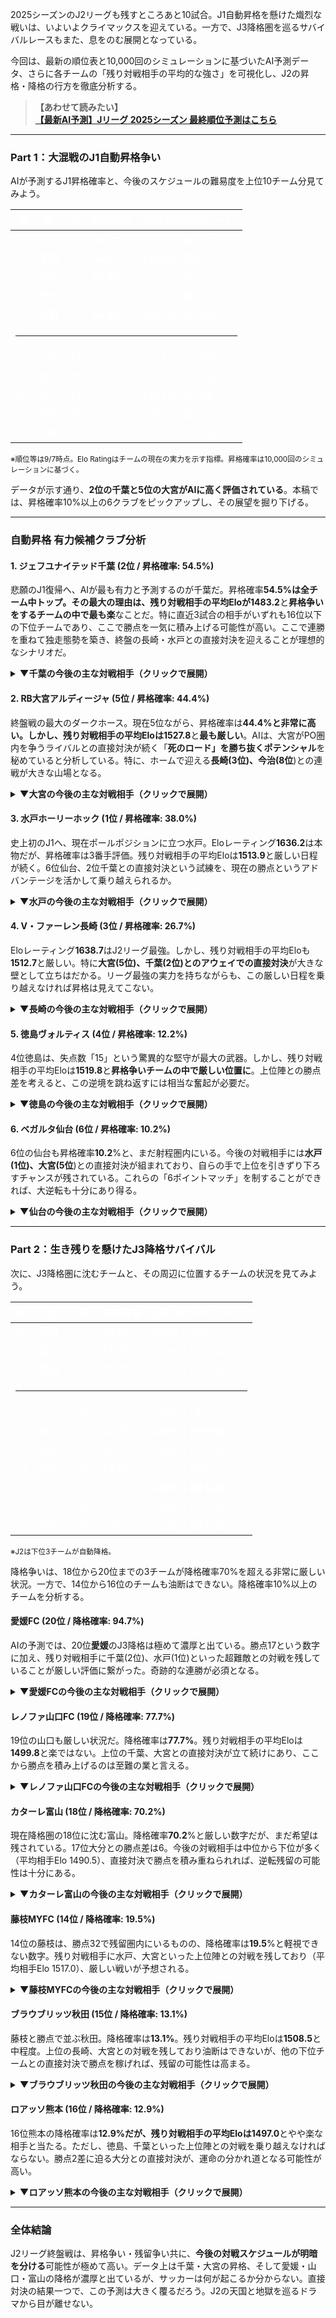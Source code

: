 2025シーズンのJ2リーグも残すところあと10試合。J1自動昇格を懸けた熾烈な戦いは、いよいよクライマックスを迎えている。一方で、J3降格圏を巡るサバイバルレースもまた、息をのむ展開となっている。

今回は、最新の順位表と10,000回のシミュレーションに基づいたAI予測データ、さらに各チームの「残り対戦相手の平均的な強さ」を可視化し、J2の昇格・降格の行方を徹底分析する。

> **【あわせて読みたい】**<br>
> <a href="#/prediction" onclick="event.preventDefault(); window.showPage('prediction');"><strong>【最新AI予測】Jリーグ 2025シーズン 最終順位予測はこちら</strong></a>

***

### Part 1：大混戦のJ1自動昇格争い

AIが予測するJ1昇格確率と、今後のスケジュールの難易度を上位10チーム分見てみよう。

<div class="table-container">
  <table style="color: #ffffff;">
    <thead>
      <tr>
        <th>順</th>
        <th>名</th>
        <th>勝</th>
        <th><strong>昇格確率</strong></th>
        <th>残り相手平均レート</th>
      </tr>
    </thead>
    <tbody>
      <tr>
        <td>1</td>
        <td>水戸</td>
        <td>53</td>
        <td><strong>38.0%</strong></td>
        <td>1513.9 (厳しい)</td>
      </tr>
      <tr>
        <td>2</td>
        <td><strong>千葉</strong></td>
        <td>51</td>
        <td><strong>54.5%</strong></td>
        <td><strong>1483.2 (楽)</strong></td>
      </tr>
      <tr>
        <td>3</td>
        <td>長崎</td>
        <td>51</td>
        <td><strong>26.7%</strong></td>
        <td>1512.7 (厳しい)</td>
      </tr>
      <tr>
        <td>4</td>
        <td>徳島</td>
        <td>48</td>
        <td><strong>12.2%</strong></td>
        <td>1519.8 (最も厳しい)</td>
      </tr>
      <tr>
        <td>5</td>
        <td><strong>大宮</strong></td>
        <td>47</td>
        <td><strong>44.4%</strong></td>
        <td>1527.8 (最も厳しい)</td>
      </tr>
      <tr class="separator-row"><td colspan="5"><hr></td></tr>
      <tr>
        <td>6</td>
        <td>仙台</td>
        <td>47</td>
        <td>10.2%</td>
        <td>1511.9 (やや厳しい)</td>
      </tr>
      <tr>
        <td>7</td>
        <td>磐田</td>
        <td>45</td>
        <td>8.2%</td>
        <td>1500.0 (やや厳しい)</td>
      </tr>
      <tr>
        <td>8</td>
        <td>今治</td>
        <td>43</td>
        <td>1.6%</td>
        <td>1542.6 (最も厳しい)</td>
      </tr>
      <tr>
        <td>9</td>
        <td>鳥栖</td>
        <td>43</td>
        <td>3.4%</td>
        <td>1485.5 (楽)</td>
      </tr>
      <tr>
        <td>10</td>
        <td>札幌</td>
        <td>40</td>
        <td>0.5%</td>
        <td>1505.8 (やや厳しい)</td>
      </tr>
    </tbody>
  </table>
</div>
<small>※順位等は9/7時点。Elo Ratingはチームの現在の実力を示す指標。昇格確率は10,000回のシミュレーションに基づく。</small>

データが示す通り、**2位の千葉と5位の大宮がAIに高く評価されている**。本稿では、昇格確率10%以上の6クラブをピックアップし、その展望を掘り下げる。

***

### 自動昇格 有力候補クラブ分析

#### 1. ジェフユナイテッド千葉 (2位 / 昇格確率: 54.5%)
悲願のJ1復帰へ、AIが最も有力と予測するのが千葉だ。昇格確率**54.5%**は全チーム中トップ。その最大の理由は、残り対戦相手の平均Eloが**1483.2**と**昇格争いをするチームの中で最も楽**なことだ。特に直近3試合の相手がいずれも16位以下の下位チームであり、ここで勝点を一気に積み上げる可能性が高い。ここで連勝を重ねて独走態勢を築き、終盤の長崎・水戸との直接対決を迎えることが理想的なシナリオだ。

<details>
<summary><strong>▼千葉の今後の主な対戦相手（クリックで展開）</strong></summary>
<div class="schedule-table">

| 節 | 対戦相手 | 相手Elo |
|:---|:---|---:|
| 29節 (A) | レノファ山口FC | 1388.7 |
| 30節 (A) | 愛媛FC | 1335.4 |
| 31節 (H) | ロアッソ熊本 | 1434.1 |
| 32節 (H) | V・ファーレン長崎 | 1638.7 |
| 33節 (A) | 水戸ホーリーホック | 1636.2 |

</div>
</details>

#### 2. RB大宮アルディージャ (5位 / 昇格確率: 44.4%)
終盤戦の最大のダークホース。現在5位ながら、昇格確率は**44.4%**と非常に高い。しかし、残り対戦相手の平均Eloは**1527.8**と**最も厳しい**。AIは、大宮がPO圏内を争うライバルとの直接対決が続く「**死のロード」を勝ち抜くポテンシャル**を秘めていると分析している。特に、ホームで迎える**長崎(3位)、今治(8位**)との連戦が大きな山場となる。

<details>
<summary><strong>▼大宮の今後の主な対戦相手（クリックで展開）</strong></summary>
<div class="schedule-table">

| 節 | 対戦相手 | 相手Elo |
|:---|:---|---:|
| 29節 (H) | V・ファーレン長崎 | 1638.7 |
| 30節 (H) | FC今治 | 1538.8 |
| 31節 (A) | ジュビロ磐田 | 1546.7 |
| 32節 (A) | ベガルタ仙台 | 1577.9 |
| 33節 (H) | 藤枝MYFC | 1443.0 |

</div>
</details>

#### 3. 水戸ホーリーホック (1位 / 昇格確率: 38.0%)
史上初のJ1へ、現在ポールポジションに立つ水戸。Eloレーティング**1636.2**は本物だが、昇格確率は3番手評価。残り対戦相手の平均Eloは**1513.9**と厳しい日程が続く。6位仙台、2位千葉との直接対決という試練を、現在の勝点というアドバンテージを活かして乗り越えられるか。

<details>
<summary><strong>▼水戸の今後の主な対戦相手（クリックで展開）</strong></summary>
<div class="schedule-table">

| 節 | 対戦相手 | 相手Elo |
|:---|:---|---:|
| 29節 (H) | ベガルタ仙台 | 1577.9 |
| 30節 (A) | いわきFC | 1536.9 |
| 31節 (H) | 藤枝MYFC | 1443.0 |
| 32節 (A) | 愛媛FC | 1335.4 |
| 33節 (H) | ジェフユナイテッド千葉 | 1596.7 |

</div>
</details>

#### 4. V・ファーレン長崎 (3位 / 昇格確率: 26.7%)
Eloレーティング**1638.7**はJ2リーグ最強。しかし、残り対戦相手の平均Eloも**1512.7**と厳しい。特に**大宮(5位)、千葉(2位)とのアウェイでの直接対決**が大きな壁として立ちはだかる。リーグ最強の実力を持ちながらも、この厳しい日程を乗り越えなければ昇格は見えてこない。

<details>
<summary><strong>▼長崎の今後の主な対戦相手（クリックで展開）</strong></summary>
<div class="schedule-table">

| 節 | 対戦相手 | 相手Elo |
|:---|:---|---:|
| 29節 (A) | RB大宮アルディージャ | 1547.4 |
| 30節 (H) | カターレ富山 | 1363.3 |
| 31節 (A) | ブラウブリッツ秋田 | 1461.9 |
| 32節 (A) | ジェフユナイテッド千葉 | 1596.7 |
| 33節 (H) | ヴァンフォーレ甲府 | 1507.9 |

</div>
</details>

#### 5. 徳島ヴォルティス (4位 / 昇格確率: 12.2%)
4位徳島は、失点数「15」という驚異的な堅守が最大の武器。しかし、残り対戦相手の平均Eloは**1519.8**と**昇格争いチームの中で厳しい位置に**。上位陣との勝点差を考えると、この逆境を跳ね返すには相当な奮起が必要だ。

<details>
<summary><strong>▼徳島の今後の主な対戦相手（クリックで展開）</strong></summary>
<div class="schedule-table">

| 節 | 対戦相手 | 相手Elo |
|:---|:---|---:|
| 29節 (H) | ロアッソ熊本 | 1434.1 |
| 30節 (A) | 北海道コンサドーレ札幌 | 1529.0 |
| 31節 (H) | カターレ富山 | 1363.3 |
| 32節 (H) | FC今治 | 1538.8 |
| 33節 (A) | ジュビロ磐田 | 1546.7 |

</div>
</details>

#### 6. ベガルタ仙台 (6位 / 昇格確率: 10.2%)
6位の仙台も昇格確率**10.2**%と、まだ射程圏内にいる。今後の対戦相手には**水戸(1位)、大宮(5位**)との直接対決が組まれており、自らの手で上位を引きずり下ろすチャンスが残されている。これらの「6ポイントマッチ」を制することができれば、大逆転も十分にあり得る。

<details>
<summary><strong>▼仙台の今後の主な対戦相手（クリックで展開）</strong></summary>
<div class="schedule-table">

| 節 | 対戦相手 | 相手Elo |
|:---|:---|---:|
| 29節 (H) | 水戸ホーリーホック | 1636.2 |
| 30節 (H) | モンテディオ山形 | 1453.4 |
| 31節 (A) | 北海道コンサドーレ札幌 | 1529.0 |
| 32節 (H) | RB大宮アルディージャ | 1547.4 |
| 33節 (A) | 大分トリニータ | 1425.8 |

</div>
</details>

***

### Part 2：生き残りを懸けたJ3降格サバイバル

次に、J3降格圏に沈むチームと、その周辺に位置するチームの状況を見てみよう。

<div class="table-container">
  <table style="color: #ffffff;">
    <thead>
      <tr>
        <th>順</th>
        <th>名</th>
        <th>勝</th>
        <th><strong>降格確率</strong></th>
        <th>残り相手平均レート</th>
      </tr>
    </thead>
    <tbody>
      <tr>
        <td>20</td>
        <td><strong>愛媛</strong></td>
        <td>17</td>
        <td><strong>94.7%</strong></td>
        <td>1517.1 (厳しい)</td>
      </tr>
      <tr>
        <td>19</td>
        <td><strong>山口</strong></td>
        <td>22</td>
        <td><strong>77.7%</strong></td>
        <td>1499.8 (やや楽)</td>
      </tr>
      <tr>
        <td>18</td>
        <td><strong>富山</strong></td>
        <td>23</td>
        <td><strong>70.2%</strong></td>
        <td>1490.5 (やや楽)</td>
      </tr>
       <tr class="separator-row"><td colspan="5"><hr></td></tr>
      <tr>
        <td>17</td>
        <td>大分</td>
        <td>29</td>
        <td>7.7%</td>
        <td>1485.6 (楽)</td>
      </tr>
      <tr>
        <td>16</td>
        <td>熊本</td>
        <td>30</td>
        <td><strong>12.9%</strong></td>
        <td><strong>1497.0 (やや楽)</strong></td>
      </tr>
      <tr>
        <td>15</td>
        <td>秋田</td>
        <td>32</td>
        <td><strong>13.1%</strong></td>
        <td>1508.5 (やや厳しい)</td>
      </tr>
      <tr>
        <td>14</td>
        <td>藤枝</td>
        <td>32</td>
        <td><strong>19.5%</strong></td>
        <td>1517.0 (厳しい)</td>
      </tr>
      <tr>
        <td>13</td>
        <td>山形</td>
        <td>32</td>
        <td>4.1%</td>
        <td><strong>1479.5 (最も楽)</strong></td>
      </tr>
      <tr>
        <td>12</td>
        <td>いわき</td>
        <td>36</td>
        <td>0.1%</td>
        <td>1490.6 (やや楽)</td>
      </tr>
      <tr>
        <td>11</td>
        <td>甲府</td>
        <td>38</td>
        <td>0.0%</td>
        <td>1520.8 (最も厳しい)</td>
      </tr>
    </tbody>
  </table>
</div>
<small>※J2は下位3チームが自動降格。</small>

降格争いは、18位から20位までの3チームが降格確率70%を超える非常に厳しい状況。一方で、14位から16位のチームも油断はできない。降格確率10%以上のチームを分析する。

#### 愛媛FC (20位 / 降格確率: 94.7%)
AIの予測では、20位**愛媛**のJ3降格は極めて濃厚と出ている。勝点17という数字に加え、残り対戦相手に千葉(2位)、水戸(1位)といった超難敵との対戦を残していることが厳しい評価に繋がった。奇跡的な連勝が必須となる。

<details>
<summary><strong>▼愛媛FCの今後の主な対戦相手（クリックで展開）</strong></summary>
<div class="schedule-table">

| 節 | 対戦相手 | 相手Elo |
|:---|:---|---:|
| 29節 (A) | ブラウブリッツ秋田 | 1461.9 |
| 30節 (H) | ジェフユナイテッド千葉 | 1596.7 |
| 31節 (A) | 大分トリニータ | 1425.8 |
| 32節 (H) | 水戸ホーリーホック | 1636.2 |
| 33節 (A) | いわきFC | 1536.9 |

</div>
</details>

#### レノファ山口FC (19位 / 降格確率: 77.7%)
19位の山口も厳しい状況だ。降格確率は**77.7%**。残り対戦相手の平均Eloは**1499.8**と楽ではない。上位の千葉、大宮との直接対決が立て続けにあり、ここから勝点を積み上げるのは至難の業と言える。

<details>
<summary><strong>▼レノファ山口FCの今後の主な対戦相手（クリックで展開）</strong></summary>
<div class="schedule-table">

| 節 | 対戦相手 | 相手Elo |
|:---|:---|---:|
| 29節 (H) | ジェフユナイテッド千葉 | 1596.7 |
| 30節 (A) | 大分トリニータ | 1425.8 |
| 31節 (A) | モンテディオ山形 | 1453.4 |
| 32節 (H) | サガン鳥栖 | 1554.1 |
| 33節 (A) | FC今治 | 1538.8 |

</div>
</details>

#### カターレ富山 (18位 / 降格確率: 70.2%)
現在降格圏の18位に沈む富山。降格確率**70.2**%と厳しい数字だが、まだ希望は残されている。17位大分との勝点差は6。今後の対戦相手は中位から下位が多く（平均相手Elo 1490.5）、直接対決で勝点を積み重ねられれば、逆転残留の可能性は十分にある。

<details>
<summary><strong>▼カターレ富山の今後の主な対戦相手（クリックで展開）</strong></summary>
<div class="schedule-table">

| 節 | 対戦相手 | 相手Elo |
|:---|:---|---:|
| 29節 (A) | モンテディオ山形 | 1453.4 |
| 30節 (A) | V・ファーレン長崎 | 1638.7 |
| 31節 (H) | 徳島ヴォルティス | 1592.5 |
| 32節 (A) | 藤枝MYFC | 1443.0 |
| 33節 (H) | 北海道コンサドーレ札幌 | 1529.0 |

</div>
</details>

#### 藤枝MYFC (14位 / 降格確率: 19.5%)
14位の藤枝は、勝点32で残留圏内にいるものの、降格確率は**19.5**%と軽視できない数字。残り対戦相手に水戸、大宮といった上位陣との対戦を残しており（平均相手Elo 1517.0）、厳しい戦いが予想される。

<details>
<summary><strong>▼藤枝MYFCの今後の主な対戦相手（クリックで展開）</strong></summary>
<div class="schedule-table">

| 節 | 対戦相手 | 相手Elo |
|:---|:---|---:|
| 29節 (H) | 大分トリニータ | 1425.8 |
| 30節 (H) | ジュビロ磐田 | 1546.7 |
| 31節 (A) | 水戸ホーリーホック | 1636.2 |
| 32節 (H) | カターレ富山 | 1363.3 |
| 33節 (A) | RB大宮アルディージャ | 1547.4 |

</div>
</details>

#### ブラウブリッツ秋田 (15位 / 降格確率: 13.1%)
藤枝と勝点で並ぶ秋田。降格確率は**13.1%**。残り対戦相手の平均Eloは**1508.5**と中程度。上位の長崎、大宮との対戦を残しており油断はできないが、他の下位チームとの直接対決で勝点を稼げれば、残留の可能性は高まる。

<details>
<summary><strong>▼ブラウブリッツ秋田の今後の主な対戦相手（クリックで展開）</strong></summary>
<div class="schedule-table">

| 節 | 対戦相手 | 相手Elo |
|:---|:---|---:|
| 29節 (H) | 愛媛FC | 1335.4 |
| 30節 (A) | ヴァンフォーレ甲府 | 1507.9 |
| 31節 (H) | V・ファーレン長崎 | 1638.7 |
| 32節 (H) | 大分トリニータ | 1425.8 |
| 33節 (A) | サガン鳥栖 | 1554.1 |

</div>
</details>

#### ロアッソ熊本 (16位 / 降格確率: 12.9%)
16位熊本の降格確率は**12.9%**だが、残り対戦相手の平均Eloは**1497.0**とやや楽な相手と当たる。ただし、徳島、千葉といった上位陣との対戦を乗り越えなければならない。勝点2差に迫る大分との直接対決が、運命の分かれ道となる可能性が高い。

<details>
<summary><strong>▼ロアッソ熊本の今後の主な対戦相手（クリックで展開）</strong></summary>
<div class="schedule-table">

| 節 | 対戦相手 | 相手Elo |
|:---|:---|---:|
| 29節 (H) | 徳島ヴォルティス | 1592.5 |
| 30節 (A) | サガン鳥栖 | 1554.1 |
| 31節 (A) | ジェフユナイテッド千葉 | 1596.7 |
| 32節 (H) | いわきFC | 1536.9 |
| 33節 (A) | モンテディオ山形 | 1453.4 |

</div>
</details>

***

### 全体結論

J2リーグ終盤戦は、昇格争い・残留争い共に、**今後の対戦スケジュールが明暗を分ける**可能性が極めて高い。データ上は千葉・大宮の昇格、そして愛媛・山口・富山の降格が濃厚と出ているが、サッカーは何が起こるか分からない。直接対決の結果一つで、この予測は大きく覆るだろう。J2の天国と地獄を巡るドラマから目が離せない。